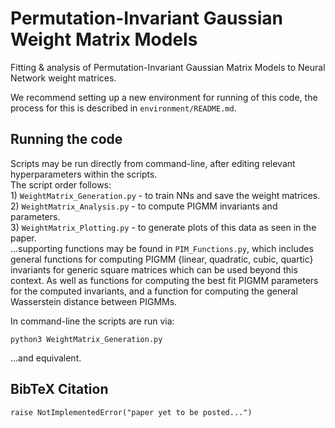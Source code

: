 # Permutation-Invariant Gaussian Weight Matrix Models  
Fitting &amp; analysis of Permutation-Invariant Gaussian Matrix Models to Neural Network weight matrices.  

We recommend setting up a new environment for running of this code, the process for this is described in `environment/README.md`.  

## Running the code  
Scripts may be run directly from command-line, after editing relevant hyperparameters within the scripts.  
The script order follows:  
    1) `WeightMatrix_Generation.py` - to train NNs and save the weight matrices.  
    2) `WeightMatrix_Analysis.py` - to compute PIGMM invariants and parameters.  
    3) `WeightMatrix_Plotting.py` - to generate plots of this data as seen in the paper.  
...supporting functions may be found in `PIM_Functions.py`, which includes general functions for computing PIGMM {linear, quadratic, cubic, quartic} invariants for generic square matrices which can be used beyond this context. As well as functions for computing the best fit PIGMM parameters for the computed invariants, and a function for computing the general Wasserstein distance between PIGMMs.  

In command-line the scripts are run via:
```
python3 WeightMatrix_Generation.py
```
...and equivalent.   

## BibTeX Citation  
``` 
raise NotImplementedError("paper yet to be posted...")
```
